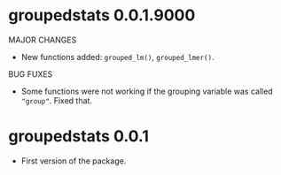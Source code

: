 # groupedstats 0.0.1.9000

MAJOR CHANGES
  - New functions added: `grouped_lm()`, `grouped_lmer()`.

BUG FUXES
  - Some functions were not working if the grouping variable was called `"group"`. Fixed that.
  
# groupedstats 0.0.1

* First version of the package.
